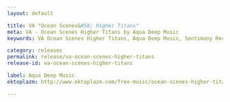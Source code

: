 ```yaml
---
layout: default

title: VA "Ocean Scenes&#58; Higher Titans"
meta: VA - Ocean Scenes Higher Titans by Aqua Deep Music
keywords: VA Ocean Scenes Higher Titans, Aqua Deep Music, Sentimony Records

category: releases
permalink: release/va-ocean-scenes-higher-titans
release-id: va-ocean-scenes-higher-titans

label: Aqua Deep Music
ektoplazm: http://www.ektoplazm.com/free-music/ocean-scenes-higher-titans

---
```


